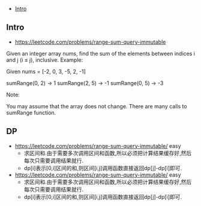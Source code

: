 - [Intro](#intro)

## Intro

- https://leetcode.com/problems/range-sum-query-immutable

Given an integer array nums, find the sum of the elements between indices i and j (i ≤ j), inclusive.
Example:

Given nums = [-2, 0, 3, -5, 2, -1]

sumRange(0, 2) -> 1
sumRange(2, 5) -> -1
sumRange(0, 5) -> -3

Note:

You may assume that the array does not change.
There are many calls to sumRange function.




## DP

- https://leetcode.com/problems/range-sum-query-immutable/ easy
  - 求区间和.由于需要多次调用区间和函数,所以必须把计算结果缓存好,然后每次只需要调用结果就行.
  - dp[i]表示[0,i]区间的和,则区间[i,j]调用函数直接返回dp[j]-dp[i]即可.
- https://leetcode.com/problems/range-sum-query-immutable/ easy
  - 求区间和.由于需要多次调用区间和函数,所以必须把计算结果缓存好,然后每次只需要调用结果就行.
  - dp[i]表示[0,i]区间的和,则区间[i,j]调用函数直接返回dp[j]-dp[i]即可.